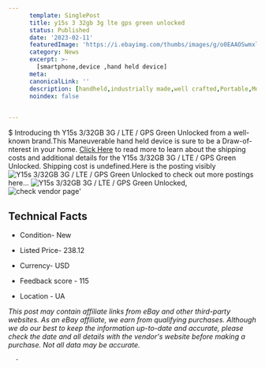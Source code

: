 ```yaml
---
      template: SinglePost
      title: y15s 3 32gb 3g lte gps green unlocked
      status: Published
      date: '2023-02-11'
      featuredImage: 'https://i.ebayimg.com/thumbs/images/g/o0EAAOSwmxljUVxQ/s-l225.jpg'
      category: News
      excerpt: >-
        [smartphone,device ,hand held device]
      meta:
      canonicalLink: ''
      description: [handheld,industrially made,well crafted,Portable,Mobile,Compact,Convenient,Lightweight,Maneuverable,Man-portable,Miniature,Carriable,Hand-held,Light,Holdable,Transportable,Mobile device,Pocket-sized,On-the-go,Wireless,Cordless,Compact size,Convenient size, smartphone,device ,hand held device]
      noindex: false
      

---
```

$
      Introducing th Y15s 3/32GB 3G / LTE / GPS Green Unlocked from a well-known brand.This Maneuverable hand held device is sure to be a Draw-of-nterest in your home. [Click Here](https://www.ebay.com/itm/285134889104?hash=item42635d2090%3Ag%3Ao0EAAOSwmxljUVxQ&amdata=enc%3AAQAHAAAA4H5weTQhJgqX4QUHMCZDi28%2FrSrWXqXquB%2FL6DZdYT5PW%2Bmu%2BnPUgtdjIfhn8NjQk3mXALSAUzJ11A1CF%2B1EAQbTdYHkmQDGK1z2Dg34j43BndVUJP4JF6gjJQND7dziA5h%2F3r27B9P7TKQRof5ZMY6iBmyO1Q66mJmvz9fS5t1zVPnzfW1OQmAHPkCy1ehZlW02EIG%2Fbf%2FLqgtSd1QQS7DfLb3ONAhJ6g%2BoRh%2FlDj%2BYFHyzXdi6E8%2F%2FVEelfInudluoMjnuALCmCQrLctmhhhebMYDhtxQeN9Lks%2B8n3Hfc&mkevt=1&mkcid=1&mkrid=711-53200-19255-0&campid=%253CePNCampaignId%253E&customid=%253CreferenceId%253E&toolid=10049) to read more to learn about the shipping costs and additional details for the Y15s 3/32GB 3G / LTE / GPS Green Unlocked. Shipping cost is undefined.Here is the posting visibly ![Y15s 3/32GB 3G / LTE / GPS Green Unlocked](https://i.ebayimg.com/thumbs/images/g/o0EAAOSwmxljUVxQ/s-l225.jpg) to check out more postings here... ![Y15s 3/32GB 3G / LTE / GPS Green Unlocked](https://i.ebayimg.com/images/g/o0EAAOSwmxljUVxQ/s-l1200.jpg), ![check vendor page](https://origin-galleryplus.ebayimg.com/ws/web/285134889104_2_0_1/225x225.jpg,https://origin-galleryplus.ebayimg.com/ws/web/285134889104_3_0_1/225x225.jpg)'

      

 ## Technical Facts 



     
      

 - Condition- New 


      

 - Listed Price- 238.12 


      

 - Currency- USD 


      

 - Feedback score - 115 


      

 - Location - UA 


      
      

 *_This post may contain affiliate links from eBay and other third-party websites. As an eBay affiliate, we earn from qualifying purchases. Although we do our best to keep the information up-to-date and accurate, please check the date and all details with the vendor's website before making a purchase. Not all data may be accurate._*




      -
